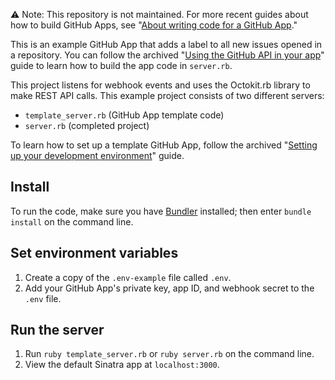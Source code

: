 ⚠️ Note: This repository is not maintained. For more recent guides about how to build GitHub Apps, see "[About writing code for a GitHub App](https://docs.github.com/en/apps/creating-github-apps/writing-code-for-a-github-app/about-writing-code-for-a-github-app)."

This is an example GitHub App that adds a label to all new issues opened in a repository. You can follow the archived "[Using the GitHub API in your app](https://web.archive.org/web/20230604175646/https://docs.github.com/en/apps/creating-github-apps/writing-code-for-a-github-app/using-the-github-api-in-your-app)" guide to learn how to build the app code in `server.rb`.

This project listens for webhook events and uses the Octokit.rb library to make REST API calls. This example project consists of two different servers:
* `template_server.rb` (GitHub App template code)
* `server.rb` (completed project)

To learn how to set up a template GitHub App, follow the archived "[Setting up your development environment](https://web.archive.org/web/20230604175646/https://docs.github.com/en/apps/creating-github-apps/writing-code-for-a-github-app/setting-up-your-development-environment-to-create-a-github-app)" guide.

## Install

To run the code, make sure you have [Bundler](https://bundler.io/) installed; then enter `bundle install` on the command line.

## Set environment variables

1. Create a copy of the `.env-example` file called `.env`.
2. Add your GitHub App's private key, app ID, and webhook secret to the `.env` file.

## Run the server

1. Run `ruby template_server.rb` or `ruby server.rb` on the command line.
1. View the default Sinatra app at `localhost:3000`.
